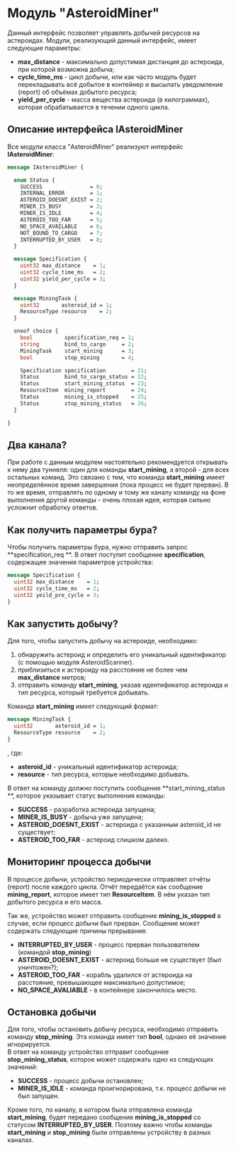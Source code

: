 # Модуль "AsteroidMiner"
Данный интерфейс позволяет управлять добычей ресурсов на астероидах.
Модули, реализующий данный интерфейс, имеет следующие параметры:
  - **max_distance** - максимально допустимая дистанция до астероида, при которой возможна добыча;
  - **cycle_time_ms** - цикл добычи, или как часто модуль будет перекладывать всё добытое в контейнер и высылать уведомление (report) об объёмах добытого ресурса;
  - **yield_per_cycle** - масса вещества астероида (в килограммах), которая обрабатывается в течении одного цикла.

## Описание интерфейса IAsteroidMiner
Все модули класса "AsteroidMiner" реализуют интерфейс **IAsteroidMiner**:
```protobuf
message IAsteroidMiner {

  enum Status {
    SUCCESS               = 0;
    INTERNAL_ERROR        = 1;
    ASTEROID_DOESNT_EXIST = 2;
    MINER_IS_BUSY         = 3;
    MINER_IS_IDLE         = 4;
    ASTEROID_TOO_FAR      = 5;
    NO_SPACE_AVAILABLE    = 6;
    NOT_BOUND_TO_CARGO    = 7;
    INTERRUPTED_BY_USER   = 8;
  }

  message Specification {
    uint32 max_distance    = 1;
    uint32 cycle_time_ms   = 2;
    uint32 yield_per_cycle = 3;
  }

  message MiningTask {
    uint32       asteroid_id = 1;
    ResourceType resource    = 2;
  }

  oneof choice {
    bool          specification_req = 1;
    string        bind_to_cargo     = 2;
    MiningTask    start_mining      = 3;
    bool          stop_mining       = 4;

    Specification specification        = 21;
    Status        bind_to_cargo_status = 22;
    Status        start_mining_status  = 23;
    ResourceItem  mining_report        = 24;
    Status        mining_is_stopped    = 25;
    Status        stop_mining_status   = 26;
  }

}
```
## Два канала?
При работе с данным модулем настоятельно рекомендуется открывать к нему два туннеля: один для команды **start_mining**, а второй - для всех остальных команд.
Это связано с тем, что команда **start_mining** имеет неопределённое время завершения (пока процесс не будет прерван). В то же время, отправлять по одному и тому же каналу команду на фоне выполнения другой команды - очень плохая идея, которая сильно усложнит обработку ответов.

## Как получить параметры бура?
Чтобы получить параметры бура, нужно отправить запрос **specification_req **. В ответ поступит сообщение **specification**, содержащее значения параметров устройства:
```protobuf
message Specification {
  uint32 max_distance    = 1;
  uint32 cycle_time_ms   = 2;
  uint32 yeild_pre_cycle = 3;
}
```
## Как запустить добычу?
Для того, чтобы запустить добычу на астероиде, необходимо:
1. обнаружить астероид и определить его уникальный идентификатор (с помощью модуля AsteroidScanner).
2. приблизиться к астероиду на расстояние не более чем **max_distance** метров;
3. отправить команду **start_mining**, указав идентификатор астероида и тип ресурса, который требуется добывать.

Команда **start_mining** имеет следующий формат:
```protobuf
message MiningTask {
  uint32       asteroid_id = 1;
  ResourceType resource    = 2;
}
```
, где:
  * **asteroid_id** - уникальный идентификатор астероида;
  * **resource** - тип ресурса, которые необходимо добывать.

В ответ на команду должно поступить сообщение **start_mining_status **, которое указывает статус выполнения команды:
  * **SUCCESS** - разработка астероида запущена;
  * **MINER_IS_BUSY** - добыча уже запущена;
  * **ASTEROID_DOESNT_EXIST** - астероида с указанным asteroid_id не существует;
  * **ASTEROID_TOO_FAR** - астероид слишком далеко.

## Мониторинг процесса добычи
В процессе добычи, устройство периодически отправляет отчёты (report) после каждого цикла. Отчёт передаётся как сообщение **mining_report**, которое имеет тип **ResourceItem**. В нём указан тип добытого ресурса и его масса.

Так же, устройство может отправить сообщение **mining_is_stopped** в случае, если процесс добычи был прерван. Сообщение может содержать следующие причины прерывания:
  * **INTERRUPTED_BY_USER** - процесс прерван пользователем (командой **stop_mining**)
  * **ASTEROID_DOESNT_EXIST** - астероид больше не существует (был уничтожен?);
  * **ASTEROID_TOO_FAR** - корабль удалился от астероида на расстояние, превышающее максимально допустимое;
  * **NO_SPACE_AVALIABLE** - в контейнере закончилось место.

## Остановка добычи
Для того, чтобы остановить добычу ресурса, необходимо отправить команду **stop_mining**. Эта команда имеет тип **bool**, однако её значение игнорируется.  
В ответ на команду устройство отправит сообщение **stop_mining_status**, которое может содержать одно из следующих значений:
  * **SUCCESS** - процесс добычи остановлен;
  * **MINER_IS_IDLE** - команда проигнорирована, т.к. процесс добычи не был запущен.

Кроме того, по каналу, в котором была отправлена команда **start_mining**, будет передано сообщение **mining_is_stopped** со статусом **INTERRUPTED_BY_USER**. Поэтому важно чтобы команды **start_mining** и **stop_mining** были отправлены устройству в разных каналах.

